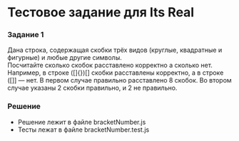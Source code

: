 # Тестовое задание для Its Real

### Задание 1
Дана строка, содержащая скобки трёх видов (круглые, квадратные и фигурные) и любые другие символы.<br/>
Посчитайте сколько скобок расставлено корректно а сколько нет.
Например, в строке ([]{})[] скобки расставлены корректно, а в строке ([]] — нет. В первом случае правильно расставлено 8 скобок. Во втором случае указаны 2 скобки правильно, и 2 не правильно.

### Решение
* Решение лежит в файле bracketNumber.js
* Тесты лежат в файле bracketNumber.test.js
